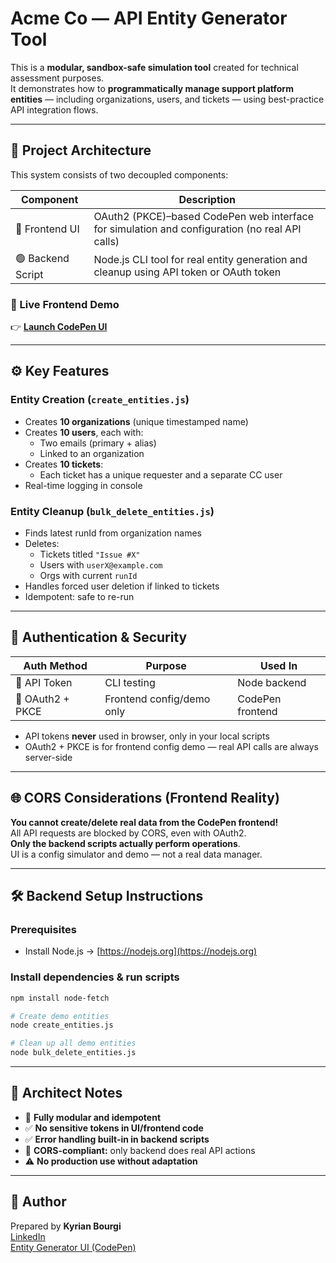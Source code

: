 # Acme Co — API Entity Generator Tool

This is a **modular, sandbox-safe simulation tool** created for technical assessment purposes.  
It demonstrates how to **programmatically manage support platform entities** — including organizations, users, and tickets — using best-practice API integration flows.

---

## 🧩 Project Architecture

This system consists of two decoupled components:

| Component         | Description                                                                                   |
|-------------------|-----------------------------------------------------------------------------------------------|
| 🔵 Frontend UI    | OAuth2 (PKCE)–based CodePen web interface for simulation and configuration (no real API calls) |
| 🟢 Backend Script | Node.js CLI tool for real entity generation and cleanup using API token or OAuth token         |

### 🔗 Live Frontend Demo

👉 [**Launch CodePen UI**](https://codepen.io/Kyrian-Bourgi/pen/empBQbe)

---

## ⚙️ Key Features

### Entity Creation (`create_entities.js`)
- Creates **10 organizations** (unique timestamped name)
- Creates **10 users**, each with:
  - Two emails (primary + alias)
  - Linked to an organization
- Creates **10 tickets**:
  - Each ticket has a unique requester and a separate CC user
- Real-time logging in console

### Entity Cleanup (`bulk_delete_entities.js`)
- Finds latest runId from organization names
- Deletes:
  - Tickets titled `"Issue #X"`
  - Users with `userX@example.com`
  - Orgs with current `runId`
- Handles forced user deletion if linked to tickets
- Idempotent: safe to re-run

---

## 🔐 Authentication & Security

| Auth Method      | Purpose                   | Used In          |
|------------------|--------------------------|------------------|
| 🔑 API Token     | CLI testing               | Node backend     |
| 🔐 OAuth2 + PKCE | Frontend config/demo only | CodePen frontend |

- API tokens **never** used in browser, only in your local scripts
- OAuth2 + PKCE is for frontend config demo — real API calls are always server-side

---

## 🌐 CORS Considerations (Frontend Reality)

**You cannot create/delete real data from the CodePen frontend!**  
All API requests are blocked by CORS, even with OAuth2.  
**Only the backend scripts actually perform operations**.  
UI is a config simulator and demo — not a real data manager.

---

## 🛠 Backend Setup Instructions

### Prerequisites

- Install Node.js → [https://nodejs.org](https://nodejs.org)

### Install dependencies & run scripts

```bash
npm install node-fetch

# Create demo entities
node create_entities.js

# Clean up all demo entities
node bulk_delete_entities.js
```

---

## 🧠 Architect Notes

- 🔄 **Fully modular and idempotent**
- ✅ **No sensitive tokens in UI/frontend code**
- ✅ **Error handling built-in in backend scripts**
- 🎯 **CORS-compliant:** only backend does real API actions
- ⚠️ **No production use without adaptation**

---

## 👤 Author

Prepared by **Kyrian Bourgi**  
[LinkedIn](https://www.linkedin.com/in/kyrian-bourgi-715200b3/)  
[Entity Generator UI (CodePen)](https://codepen.io/Kyrian-Bourgi/pen/empBQbe)
